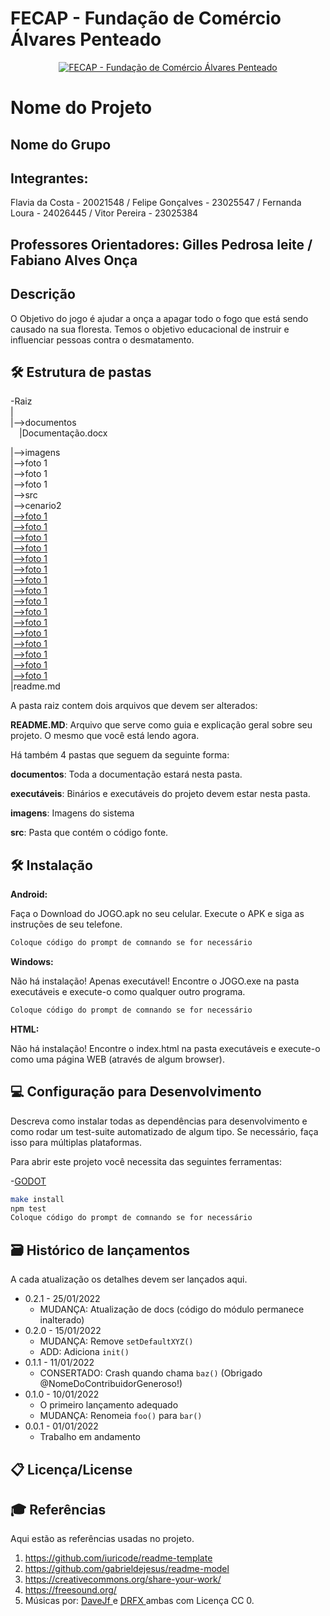 # FECAP - Fundação de Comércio Álvares Penteado

<p align="center">
<a href= "https://www.fecap.br/"><img src="https://encrypted-tbn0.gstatic.com/images?q=tbn:ANd9GcRhZPrRa89Kma0ZZogxm0pi-tCn_TLKeHGVxywp-LXAFGR3B1DPouAJYHgKZGV0XTEf4AE&usqp=CAU" alt="FECAP - Fundação de Comércio Álvares Penteado" border="0"></a>
</p>

# Nome do Projeto

## Nome do Grupo

## Integrantes: 
Flavia da Costa - 20021548 / Felipe Gonçalves - 23025547 / Fernanda Loura - 24026445 / Vitor Pereira - 23025384

## Professores Orientadores: Gilles Pedrosa leite / Fabiano Alves Onça

## Descrição

O Objetivo do jogo é ajudar a onça a apagar todo o fogo que está sendo causado na sua floresta. 
Temos o objetivo educacional de instruir e influenciar pessoas contra o desmatamento. 

## 🛠 Estrutura de pastas

-Raiz<br>
|<br>
|-->documentos<br>
  &emsp;|Documentação.docx<br>

|-->imagens<br>
|-->foto 1<br>
|-->foto 1<br>
|-->foto 1<br>
|-->src<br>
|-->cenario2 <br>
 [ |-->foto 1<br>](<src/Cenario 2/Assets>) [ |-->foto 1<br>](<src/Cenario 2/.vscode>) [ |-->foto 1<br>](<src/Cenario 2/Unity.RenderPipelines.HighDefinitionConfig.Editor.Tests.csproj>) [ |-->foto 1<br>](<src/Cenario 2/Unity.RenderPipelines.HighDefinition.Config.Runtime.csproj>) [ |-->foto 1<br>](<src/Cenario 2/Cenario 2.sln>) [ |-->foto 1<br>](<src/Cenario 2/Cenario 1.sln>) [ |-->foto 1<br>](<src/Cenario 2/asset-store-tools-editor.csproj>) [ |-->foto 1<br>](<src/Cenario 2/Assembly-CSharp-Editor.csproj>) [ |-->foto 1<br>](<src/Cenario 2/Assembly-CSharp.csproj>) [ |-->foto 1<br>](<src/Cenario 2/.vsconfig>) [ |-->foto 1<br>](<src/Cenario 2/UserSettings>) [ |-->foto 1<br>](<src/Cenario 2/Temp>) [ |-->foto 1<br>](<src/Cenario 2/ProjectSettings>) [ |-->foto 1<br>](<src/Cenario 2/Packages>) [ |-->foto 1<br>](<src/Cenario 2/obj>) [ |-->foto 1<br>](<src/Cenario 2/Logs>)
|readme.md<br>

A pasta raiz contem dois arquivos que devem ser alterados:

<b>README.MD</b>: Arquivo que serve como guia e explicação geral sobre seu projeto. O mesmo que você está lendo agora.

Há também 4 pastas que seguem da seguinte forma:

<b>documentos</b>: Toda a documentação estará nesta pasta.

<b>executáveis</b>: Binários e executáveis do projeto devem estar nesta pasta.

<b>imagens</b>: Imagens do sistema

<b>src</b>: Pasta que contém o código fonte.

## 🛠 Instalação

<b>Android:</b>

Faça o Download do JOGO.apk no seu celular.
Execute o APK e siga as instruções de seu telefone.

```sh
Coloque código do prompt de comnando se for necessário
```

<b>Windows:</b>

Não há instalação! Apenas executável!
Encontre o JOGO.exe na pasta executáveis e execute-o como qualquer outro programa.

```sh
Coloque código do prompt de comnando se for necessário
```

<b>HTML:</b>

Não há instalação!
Encontre o index.html na pasta executáveis e execute-o como uma página WEB (através de algum browser).

## 💻 Configuração para Desenvolvimento

Descreva como instalar todas as dependências para desenvolvimento e como rodar um test-suite automatizado de algum tipo. Se necessário, faça isso para múltiplas plataformas.

Para abrir este projeto você necessita das seguintes ferramentas:

-<a href="https://godotengine.org/download">GODOT</a>

```sh
make install
npm test
Coloque código do prompt de comnando se for necessário
```

## 🗃 Histórico de lançamentos

A cada atualização os detalhes devem ser lançados aqui.

* 0.2.1 - 25/01/2022
    * MUDANÇA: Atualização de docs (código do módulo permanece inalterado)
* 0.2.0 - 15/01/2022
    * MUDANÇA: Remove `setDefaultXYZ()`
    * ADD: Adiciona `init()`
* 0.1.1 - 11/01/2022
    * CONSERTADO: Crash quando chama `baz()` (Obrigado @NomeDoContribuidorGeneroso!)
* 0.1.0 - 10/01/2022
    * O primeiro lançamento adequado
    * MUDANÇA: Renomeia `foo()` para `bar()`
* 0.0.1 - 01/01/2022
    * Trabalho em andamento

## 📋 Licença/License


## 🎓 Referências

Aqui estão as referências usadas no projeto.

1. <https://github.com/iuricode/readme-template>
2. <https://github.com/gabrieldejesus/readme-model>
3. <https://creativecommons.org/share-your-work/>
4. <https://freesound.org/>
5. Músicas por: <a href="https://freesound.org/people/DaveJf/sounds/616544/"> DaveJf </a> e <a href="https://freesound.org/people/DRFX/sounds/338986/"> DRFX </a> ambas com Licença CC 0.